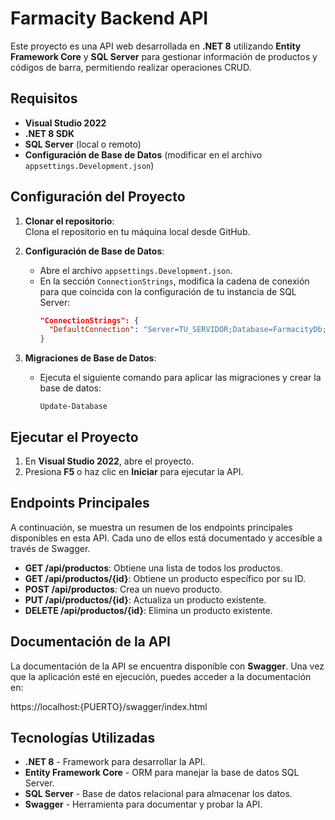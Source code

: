 # Farmacity Backend API

Este proyecto es una API web desarrollada en **.NET 8** utilizando **Entity Framework Core** y **SQL Server** para gestionar información de productos y códigos de barra, permitiendo realizar operaciones CRUD.

## Requisitos

- **Visual Studio 2022**
- **.NET 8 SDK**
- **SQL Server** (local o remoto)
- **Configuración de Base de Datos** (modificar en el archivo `appsettings.Development.json`)

## Configuración del Proyecto

1. **Clonar el repositorio**:  
   Clona el repositorio en tu máquina local desde GitHub.

2. **Configuración de Base de Datos**:
   - Abre el archivo `appsettings.Development.json`.
   - En la sección `ConnectionStrings`, modifica la cadena de conexión para que coincida con la configuración de tu instancia de SQL Server:
     ```json
     "ConnectionStrings": {
       "DefaultConnection": "Server=TU_SERVIDOR;Database=FarmacityDb;User Id=TU_USUARIO;Password=TU_PASSWORD;"
     }
     ```

3. **Migraciones de Base de Datos**:
   - Ejecuta el siguiente comando para aplicar las migraciones y crear la base de datos:
     ```
     Update-Database
     ```

## Ejecutar el Proyecto

1. En **Visual Studio 2022**, abre el proyecto.
2. Presiona **F5** o haz clic en **Iniciar** para ejecutar la API.

## Endpoints Principales

A continuación, se muestra un resumen de los endpoints principales disponibles en esta API. Cada uno de ellos está documentado y accesible a través de Swagger.

- **GET /api/productos**: Obtiene una lista de todos los productos.
- **GET /api/productos/{id}**: Obtiene un producto específico por su ID.
- **POST /api/productos**: Crea un nuevo producto.
- **PUT /api/productos/{id}**: Actualiza un producto existente.
- **DELETE /api/productos/{id}**: Elimina un producto existente.

## Documentación de la API

La documentación de la API se encuentra disponible con **Swagger**. Una vez que la aplicación esté en ejecución, puedes acceder a la documentación en:

https://localhost:{PUERTO}/swagger/index.html

## Tecnologías Utilizadas

- **.NET 8** - Framework para desarrollar la API.
- **Entity Framework Core** - ORM para manejar la base de datos SQL Server.
- **SQL Server** - Base de datos relacional para almacenar los datos.
- **Swagger** - Herramienta para documentar y probar la API.
